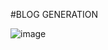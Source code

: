 #BLOG GENERATION

![image](https://github.com/Aakanshi-Sharma/blog-generation/assets/90981382/ed29d2af-b1be-4851-9731-fc71e5f3c70b)
